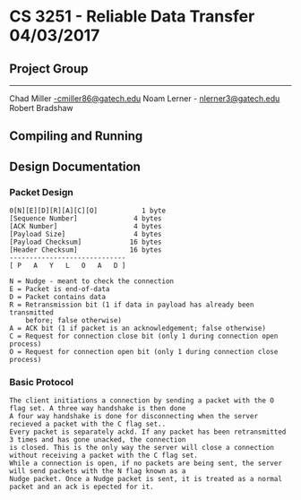 # CS 3251 - Reliable Data Transfer 04/03/2017

## Project Group
--------------------------------
Chad Miller -cmiller86@gatech.edu
Noam Lerner - nlerner3@gatech.edu
Robert Bradshaw

## Compiling and Running



## Design Documentation

### Packet Design
    0[N][E][D][R][A][C][O]           1 byte
    [Sequence Number]              4 bytes
    [ACK Number]                   4 bytes
    [Payload Size]                 4 bytes
    [Payload Checksum]            16 bytes
    [Header Checksum]             16 bytes
    -----------------------------
    [ P   A   Y   L   O   A   D ]

    N = Nudge - meant to check the connection
    E = Packet is end-of-data
    D = Packet contains data
    R = Retransmission bit (1 if data in payload has already been transmitted
        before; false otherwise)
    A = ACK bit (1 if packet is an acknowledgement; false otherwise)
    C = Request for connection close bit (only 1 during connection open process)
    O = Request for connection open bit (only 1 during connection close process)

### Basic Protocol
    The client initiations a connection by sending a packet with the O flag set. A three way handshake is then done
    A four way handshake is done for disconnecting when the server recieved a packet with the C flag set..
    Every packet is separately ackd. If any packet has been retransmitted 3 times and has gone unacked, the connection
    is closed. This is the only way the server will close a connection without receiving a packet with the C flag set.
    While a connection is open, if no packets are being sent, the server will send packets with the N flag known as a
    Nudge packet. Once a Nudge packet is sent, it is treated as a normal packet and an ack is epected for it.

